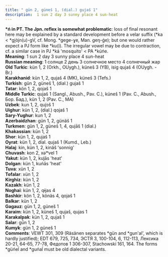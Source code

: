 ```yaml
---
title: " gün 2, güneš 1, (dial.) gujaš 1"
description:  1 sun 2 day 3 sunny place 4 sun-heat
---
```


<strong>*ń in PT. The Jpn. reflex is somewhat problematic</strong>:  loss of final resonant here may be explained by a standard development before a velar suffix (*ka < *gi̯òjn(u)-gV, cf. Mong. *gege-ɣe, Man. geŋ-ǵe); but one would rather expect a PJ form like *ku(i). The irregular vowel may be due to contraction, cf. a similar case in PJ *ká 'mosquito' < PA *kúńe.<br>
<strong>Meaning</strong>:  1 sun 2 day 3 sunny place 4 sun-heat<br>
<strong>Russian meaning</strong>:  1 солнце 2 день 3 солнечное место 4 солнечный жар<br>
<strong>Old Turkic</strong>:  kün 1, 2 (Orkh., OUygh.), küneš 3 (YB), isig qujaš 4 (OUygh. - Br.)<br>
<strong>Karakhanid</strong>:  kün 1, 2, qujaš 4 (MK), küneš 3 (Tefs.)<br>
<strong>Turkish</strong>:  gün 2, güneš 1, (dial.) gujaš 1<br>
<strong>Tatar</strong>:  kön 1, 2, qojaš 1<br>
<strong>Middle Turkic</strong>:  qujaš 1 (Sangl., Abush., Pav. C.), küneš 1 (Pav. C., Abush., Бор. Бад.), kün 1, 2 (Pav. C., MA)<br>
<strong>Uzbek</strong>:  kun 1, 2, qujɔš 1<br>
<strong>Uighur</strong>:  kün 1, 2, (dial.) qojaš 1<br>
<strong>Sary-Yughur</strong>:  kun 1, 2<br>
<strong>Azerbaidzhan</strong>:  gün 1, 2, günäš 1<br>
<strong>Turkmen</strong>:  gün 1, 2, güneš 1, 4, qujāš 1 (dial.)<br>
<strong>Khakassian</strong>:  kün 1, 2<br>
<strong>Shor</strong>:  kün 1, 2, qujaš 1<br>
<strong>Oyrat</strong>:  kün 1, 2, dial. qujaš 1 (Kumd., Leb.)<br>
<strong>Halaj</strong>:  kin, kün 1, 2, kinäš 'sonnig'<br>
<strong>Chuvash</strong>:  kon 2, xǝʷvel 1<br>
<strong>Yakut</strong>:  kün 1, 2, kuj̃ās 'heat'<br>
<strong>Dolgan</strong>:  kün 1, kuńās 'heat'<br>
<strong>Tuva</strong>:  xün 1, 2<br>
<strong>Tofalar</strong>:  xün 1, 2<br>
<strong>Kirghiz</strong>:  kün 1, 2<br>
<strong>Kazakh</strong>:  kün 1, 2<br>
<strong>Noghai</strong>:  kün 1, 2, qɨjas 4<br>
<strong>Bashkir</strong>:  kön 1, 2, könäs 4, qojaš 1<br>
<strong>Balkar</strong>:  kün 1, 2<br>
<strong>Gagauz</strong>:  gün 1, 2, güneš 1<br>
<strong>Karaim</strong>:  kün 1, 2, küneš 1, qujaš, qujas 1<br>
<strong>Karakalpak</strong>:  kün 1, 2, qujaš 1<br>
<strong>Salar</strong>:  gǖn 1, 2<br>
<strong>Kumyk</strong>:  gün 1, 2 güneš 1<br>
<strong>Comments</strong>:  VEWT 301, 309 (Räsänen separates *gün and *gun'al', which is hardly justified); EDT 679, 725, 734, ЭСТЯ 3, 100-104, 6, 112-113, Лексика 20-21, 64-65, 77-78, Федотов 1 306-307, Stachowski 161, 164. The forms *güńeĺ and *guńaĺ must be old dialectal variants.<br>


